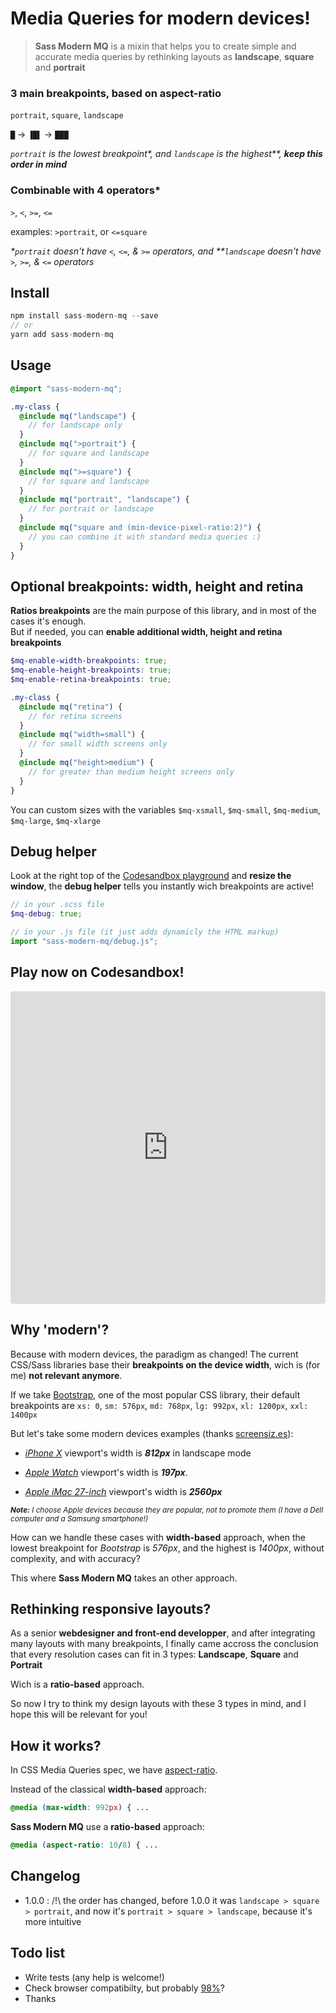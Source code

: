 # Media Queries for modern devices!

> **Sass Modern MQ** is a mixin that helps you to create simple and accurate media queries by rethinking layouts as **landscape**, **square** and **portrait**

### 3 main breakpoints, based on aspect-ratio

`portrait`, `square`, `landscape`

`█` → `▐█▌` → `███`

_`portrait` is the lowest breakpoint\*, and `landscape` is the highest\*\*, **keep this order in mind**_

### Combinable with 4 operators\*

`>`, `<`, `>=`, `<=`

examples: `>portrait`, or `<=square`

_\*`portrait` doesn't have `<`, `<=`, & `>=` operators, and \*\*`landscape` doesn't have `>`, `>=`, & `<=` operators_

## Install

```js
npm install sass-modern-mq --save
// or
yarn add sass-modern-mq
```

## Usage

```scss
@import "sass-modern-mq";

.my-class {
  @include mq("landscape") {
    // for landscape only
  }
  @include mq(">portrait") {
    // for square and landscape
  }
  @include mq(">=square") {
    // for square and landscape
  }
  @include mq("portrait", "landscape") {
    // for portrait or landscape
  }
  @include mq("square and (min-device-pixel-ratio:2)") {
    // you can combine it with standard media queries :)
  }
}
```

## Optional breakpoints: width, height and retina

**Ratios breakpoints** are the main purpose of this library, and in most of the cases it's enough.  
But if needed, you can **enable additional width, height and retina breakpoints**

```scss
$mq-enable-width-breakpoints: true;
$mq-enable-height-breakpoints: true;
$mq-enable-retina-breakpoints: true;

.my-class {
  @include mq("retina") {
    // for retina screens
  }
  @include mq("width=small") {
    // for small width screens only
  }
  @include mq("height>medium") {
    // for greater than medium height screens only
  }
}
```

You can custom sizes with the variables `$mq-xsmall`, `$mq-small`, `$mq-medium`, `$mq-large`, `$mq-xlarge`

## Debug helper

<!-- <img style="max-width: 81px; border-radius: 2px; margin-left: 1em; float: right;" src="mq-debug-helper-@2x.png" /> -->

Look at the right top of the [Codesandbox playground](https://codesandbox.io/s/sass-modern-mq-playground-0sqv2?fontsize=14&hidenavigation=1&module=%2Fsrc%2Fstyles.scss&theme=dark) and **resize the window**, the **debug helper** tells you instantly wich breakpoints are active!

```scss
// in your .scss file
$mq-debug: true;
```

```js
// in your .js file (it just adds dynamicly the HTML markup)
import "sass-modern-mq/debug.js";
```

## Play now on Codesandbox!

<iframe loading="lazy"
     src="https://codesandbox.io/embed/sass-modern-mq-playground-0sqv2?fontsize=14&hidenavigation=1&module=%2Fsrc%2Fstyles.scss&theme=dark"
     style="width:100%; height:500px; border:0; border-radius: 4px; overflow:hidden;"
     title="Sass Modern MQ Playground"
     allow="accelerometer; ambient-light-sensor; camera; encrypted-media; geolocation; gyroscope; hid; microphone; midi; payment; usb; vr; xr-spatial-tracking"
     sandbox="allow-autoplay allow-forms allow-modals allow-popups allow-presentation allow-same-origin allow-scripts"
   ></iframe>

## Why 'modern'?

Because with modern devices, the paradigm as changed!
The current CSS/Sass libraries base their **breakpoints on the device width**, wich is (for me) **not relevant anymore**.

If we take [Bootstrap](https://github.com/twbs/bootstrap), one of the most popular CSS library, their default breakpoints are `xs: 0`,
`sm: 576px`,
`md: 768px`,
`lg: 992px`,
`xl: 1200px`,
`xxl: 1400px`

But let's take some modern devices examples (thanks [screensiz.es](http://screensiz.es/)):

- [_iPhone X_](https://yesviz.com/devices/iphonex/) viewport's width is **_812px_** in landscape mode

- [_Apple Watch_](https://yesviz.com/devices/apple-watch-series-4-40mm/) viewport's width is **_197px_**.

- [_Apple iMac 27-inch_](https://www.a2zwebhelp.com/media-width-for-responsive-design) viewport's width is **_2560px_**

<small><i><b>Note:</b> I choose Apple devices because they are popular, not to promote them (I have a Dell computer and a Samsung smartphone!)</i></small>

How can we handle these cases with **width-based** approach, when the lowest breakpoint for _Bootstrap_ is _576px_, and the highest is _1400px_, without complexity, and with accuracy?

This where **Sass Modern MQ** takes an other approach.

## Rethinking responsive layouts?

As a senior **webdesigner and front-end developper**, and after integrating many layouts with many breakpoints, I finally came accross the conclusion that every resolution cases can fit in 3 types: **Landscape**, **Square** and **Portrait**

Wich is a **ratio-based** approach.

So now I try to think my design layouts with these 3 types in mind, and I hope this will be relevant for you!

## How it works?

In CSS Media Queries spec, we have [aspect-ratio](https://developer.mozilla.org/fr/docs/Web/CSS/@media/aspect-ratio).

Instead of the classical **width-based** approach:

```css
@media (max-width: 992px) { ...
```

**Sass Modern MQ** use a **ratio-based** approach:

```css
@media (aspect-ratio: 10/8) { ...
```

## Changelog
- 1.0.0 : /!\ the order has changed, before 1.0.0 it was `landscape > square > portrait`, and now it's `portrait > square > landscape`, because it's more intuitive

## Todo list

- Write tests (any help is welcome!)
- Check browser compatibilty, but probably [98%](https://caniuse.com/#feat=css-mediaqueries)?
- Thanks

